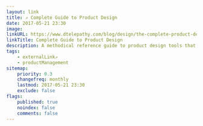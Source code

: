 ```yaml
---
layout: link
title: ⇗ Complete Guide to Product Design
date: 2017-05-21 23:30
image:
linkURL: https://www.dtelepathy.com/blog/design/the-complete-product-design-process
linkTitle: Complete Guide to Product Design
description: A methodical reference guide to product design tools that apply to any industry, making the job less daunting, more scientific, more collaborative, and lots of fun.
tags:
    - externalLink⇗
    - productManagement
sitemap:
    priority: 0.3
    changefreq: monthly
    lastmod: 2017-05-21 23:30
    exclude: false
flags:
    published: true
    noindex: false
    comments: false
---
```

